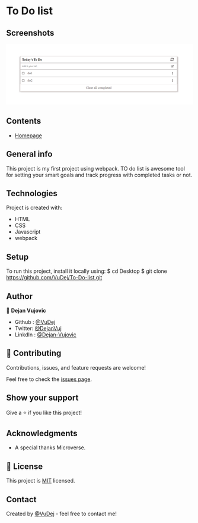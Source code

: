# To Do list

## Screenshots
![Example screenshot](img/screenshot.PNG)

## Contents
* [Homepage](#homepage)

## General info
This project is my first project using webpack.
TO do list is awesome tool for setting your smart goals and track progress with completed tasks or not.
	
## Technologies
Project is created with:
* HTML
* CSS
* Javascript
* webpack

	
## Setup
To run this project, install it locally using:
$ cd Desktop
$ git clone https://github.com/VuDej/To-Do-list.git

## Author

👤 **Dejan Vujovic**

- Github : [@VuDej](https://github.com/VuDej)
- Twitter: [@DejanVuj](https://twitter.com/DejanVuj)
- LinkdIn : [@Dejan-Vujovic](https://www.linkedin.com/in/dejan-vujovic-5a0672225/)


## 🤝 Contributing

Contributions, issues, and feature requests are welcome!

Feel free to check the [issues page](https://github.com/VuDej/To-Do-list/issues/2).

## Show your support

Give a ⭐️ if you like this project!

## Acknowledgments

- A special thanks Microverse.

## 📝 License

This project is [MIT](LICENSE) licensed.

## Contact
Created by [@VuDej](https://github.com/VuDej) - feel free to contact me!

